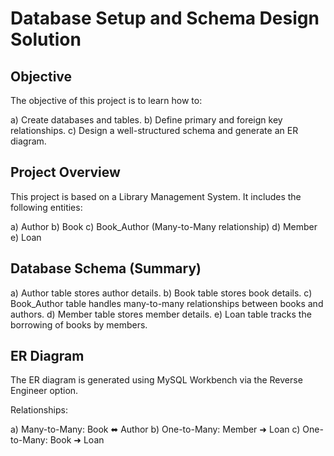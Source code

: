 # Database Setup and Schema Design Solution
## Objective
The objective of this project is to learn how to:

a) Create databases and tables.
b) Define primary and foreign key relationships.
c) Design a well-structured schema and generate an ER diagram.

## Project Overview
This project is based on a Library Management System. It includes the following entities:

a) Author
b) Book
c) Book_Author (Many-to-Many relationship)
d) Member
e) Loan

## Database Schema (Summary)

a) Author table stores author details.
b) Book table stores book details.
c) Book_Author table handles many-to-many relationships between books and authors.
d) Member table stores member details.
e) Loan table tracks the borrowing of books by members.

## ER Diagram
The ER diagram is generated using MySQL Workbench via the Reverse Engineer option.

Relationships:

a) Many-to-Many: Book ⬌ Author
b) One-to-Many: Member ➜ Loan
c) One-to-Many: Book ➜ Loan

